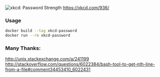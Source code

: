 ![xkcd: Password Strength](https://imgs.xkcd.com/comics/password_strength.png)
https://xkcd.com/936/

### Usage

``` bash
docker build --tag xkcd-password
docker run --rm xkcd-password
```

### Many Thanks:

http://unix.stackexchange.com/a/241199
http://stackoverflow.com/questions/6022384/bash-tool-to-get-nth-line-from-a-file#comment34453410_6022431
